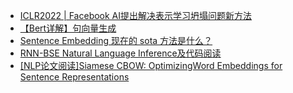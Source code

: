

- [ICLR2022 | Facebook AI提出解决表示学习坍塌问题新方法](https://mp.weixin.qq.com/s/Lz4Xj5nw27fGleMdj0qYHQ)
- [【Bert详解】句向量生成](https://mp.weixin.qq.com/s/BetWFC1mkjY8kVOGeAvBMw)
- [Sentence Embedding 现在的 sota 方法是什么？](https://www.zhihu.com/question/510987022/answer/2332143190)
- [RNN-BSE Natural Language Inference及代码阅读](https://zhuanlan.zhihu.com/p/79604250)
- [[NLP论文阅读]Siamese CBOW: OptimizingWord Embeddings for Sentence Representations](https://blog.csdn.net/sinat_31188625/article/details/73611758)